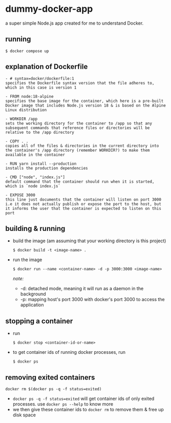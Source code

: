 # dummy-docker-app

a super simple Node.js app created for me to understand Docker.

## running

```
$ docker compose up
```

## explanation of Dockerfile

```
- # syntax=docker/dockerfile:1
specifies the Dockerfile syntax version that the file adheres to, which in this case is version 1

- FROM node:18-alpine
specifies the base image for the container, which here is a pre-built Docker image that includes Node.js version 18 & is based on the Alpine Linux distribution

- WORKDIR /app
sets the working directory for the container to /app so that any subsequent commands that reference files or directories will be relative to the /app directory

- COPY . .
copies all of the files & directories in the current directory into the container's /app directory (remember WORKDIR?) to make them available in the container

- RUN yarn install --production
installs the production dependencies

- CMD ["node", "index.js"]
default command that the container should run when it is started, which is `node index.js`

- EXPOSE 3000
this line just documents that the container will listen on port 3000 i.e it does not actually publish or expose the port to the host, but it informs the user that the container is expected to listen on this port
```

## building & running

- build the image (am assuming that your working directory is this project)
  ```
  $ docker build -t <image-name> .
  ```
- run the image

  ```
  $ docker run --name <container-name> -d -p 3000:3000 <image-name>
  ```

  _note:_

  - -d: detached mode, meaning it will run as a daemon in the background
  - -p: mapping host's port 3000 with docker's port 3000 to access the application

## stopping a container

- run
  ```
  $ docker stop <container-id-or-name>
  ```
- to get container ids of running docker processes, run
  ```
  $ docker ps
  ```

## removing exited containers

```
docker rm $(docker ps -q -f status=exited)
```

- `docker ps -q -f status=exited` will get container ids of only exited processes. use `docker ps --help` to know more
- we then give these container ids to `docker rm` to remove them & free up disk space
